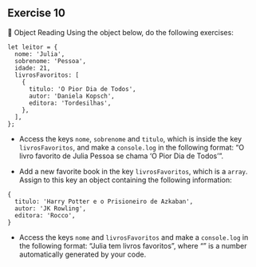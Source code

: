 ## Exercise 10

:rocket: Object Reading
Using the object below, do the following exercises:

```
let leitor = {
  nome: 'Julia',
  sobrenome: 'Pessoa',
  idade: 21,
  livrosFavoritos: [
    {
      titulo: 'O Pior Dia de Todos',
      autor: 'Daniela Kopsch',
      editora: 'Tordesilhas',
    },
  ],
};
```

- Access the keys `nome`, `sobrenome` and `titulo`, which is inside the key `livrosFavoritos`, and make a `console.log` in the following format: “O livro favorito de Julia Pessoa se chama ‘O Pior Dia de Todos’”.

- Add a new favorite book in the key `livrosFavoritos`, which is a `array`. Assign to this key an object containing the following information:

```
{
  titulo: 'Harry Potter e o Prisioneiro de Azkaban',
  autor: 'JK Rowling',
  editora: 'Rocco',
}
```

- Access the keys `nome` and `livrosFavoritos` and make a `console.log` in the following format: “Julia tem <quantidade> livros favoritos”, where “<quantidade>” 
is a number automatically generated by your code.
